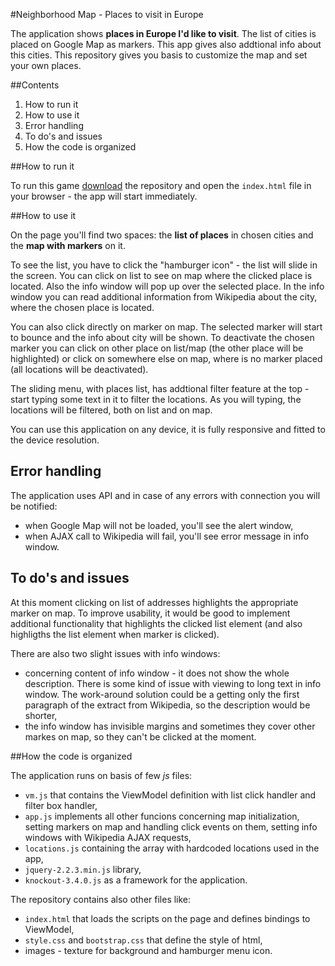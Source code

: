#Neighborhood Map - Places to visit in Europe

The application shows **places in Europe I'd like to visit**. The list of cities is placed on Google Map as markers. This app gives also addtional info about this cities. This repository gives you basis to customize the map and set your own places.

##Contents

1. How to run it
2. How to use it
3. Error handling
4. To do's and issues
5. How the code is organized


##How to run it

To run this game [download](https://github.com/Mancinek/Neighborhood-Map-Project/archive/master.zip) the repository and open the `index.html` file in your browser - the app will start immediately.

##How to use it

On the page you'll find two spaces: the **list of places** in chosen cities and the **map with markers** on it.

To see the list, you have to click the "hamburger icon" - the list will slide in the screen. You can click on list to see on map where the clicked place is located. Also the info window will pop up over the selected place. In the info window you can read additional information from Wikipedia about the city, where the chosen place is located.

You can also click directly on marker on map. The selected marker will start to bounce and the info about city will be shown. To deactivate the chosen marker you can click on other place on list/map (the other place will be highlighted) or click on somewhere else on map, where is no marker placed (all locations will be deactivated).

The sliding menu, with places list, has addtional filter feature at the top - start typing some text in it to filter the locations. As you will typing, the locations will be filtered, both on list and on map.

You can use this application on any device, it is fully responsive and fitted to the device resolution.


## Error handling

The application uses API and in case of any errors with connection you will be notified:
- when Google Map will not be loaded, you'll see the alert window,
- when AJAX call to Wikipedia will fail, you'll see error message in info window.

## To do's and issues

At this moment clicking on list of addresses highlights the appropriate marker on map. To improve usability, it would be good to implement additional functionality that highlights the clicked list element (and also highligths the list element when marker is clicked).

There are also two slight issues with info windows:
- concerning content of info window - it does not show the whole description. There is some kind of issue with viewing to long text in info window. The work-around solution could be a getting only the first paragraph of the extract from Wikipedia, so the description would be shorter,
- the info window has invisible margins and sometimes they cover other markes on map, so they can't be clicked at the moment.

##How the code is organized

The application runs on basis of few _js_ files:

* `vm.js` that contains the ViewModel definition with list click handler and filter box handler,
* `app.js` implements all other funcions concerning map initialization, setting markers on map and handling click events on them, setting info windows with Wikipedia AJAX requests,
* `locations.js` containing the array with hardcoded locations used in the app,
* `jquery-2.2.3.min.js` library,
* `knockout-3.4.0.js` as a framework for the application.

The repository contains also other files like:

* `index.html` that loads the scripts on the page and defines bindings to ViewModel,
* `style.css` and `bootstrap.css` that define the style of html,
* images - texture for background and hamburger menu icon.

